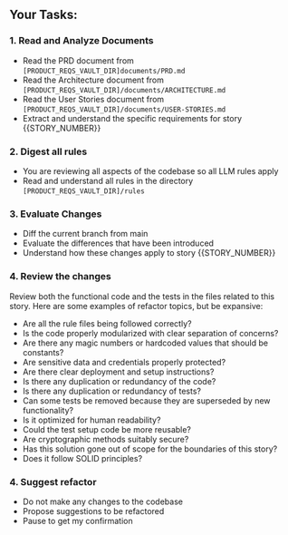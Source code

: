 ## Your Tasks:

### 1. **Read and Analyze Documents**

- Read the PRD document from `[PRODUCT_REQS_VAULT_DIR]documents/PRD.md`
- Read the Architecture document from `[PRODUCT_REQS_VAULT_DIR]/documents/ARCHITECTURE.md`
- Read the User Stories document from `[PRODUCT_REQS_VAULT_DIR]/documents/USER-STORIES.md`
- Extract and understand the specific requirements for story {{STORY_NUMBER}}

### 2. **Digest all rules**
- You are reviewing all aspects of the codebase so all LLM rules apply
- Read and understand all rules in the directory `[PRODUCT_REQS_VAULT_DIR]/rules`

### 3. **Evaluate Changes**

- Diff the current branch from main
- Evaluate the differences that have been introduced
- Understand how these changes apply to story {{STORY_NUMBER}}


### 4. **Review the changes**
Review both the functional code and the tests in the files related to this story.
Here are some examples of refactor topics, but be expansive:

- Are all the rule files being followed correctly?
- Is the code properly modularized with clear separation of concerns?
- Are there any magic numbers or hardcoded values that should be constants?
- Are sensitive data and credentials properly protected?
- Are there clear deployment and setup instructions?
- Is there any duplication or redundancy of the code?
- Is there any duplication or redundancy of tests?
- Can some tests be removed because they are superseded by new functionality?
- Is it optimized for human readability?
- Could the test setup code be more reusable?
- Are cryptographic methods suitably secure?
- Has this solution gone out of scope for the boundaries of this story?
- Does it follow SOLID principles?

### 4. **Suggest refactor**

- Do not make any changes to the codebase
- Propose suggestions to be refactored
- Pause to get my confirmation
